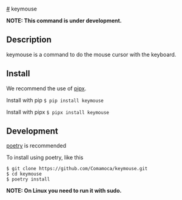 [#](#) keymouse

**NOTE: This command is under development.**

## Description

keymouse is a command to do the mouse cursor with the keyboard.

## Install

We recommend the use of [pipx](https://github.com/pypa/pipx).

Install with pip
`$ pip install keymouse`

Install with pipx
`$ pipx install keymouse`

## Development

[poetry](https://github.com/python-poetry/poetry) is recommended

To install using poetry, like this
```
$ git clone https://github.com/Comamoca/keymouse.git
$ cd keymouse
$ poetry install
```

**NOTE: On Linux you need to run it with sudo.**
